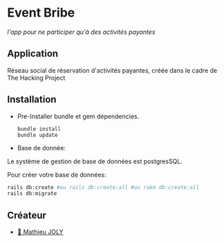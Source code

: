 # Event Bribe
_l'app pour ne participer qu'à des activités payantes_

<!-- ![](app/assets/images/event_bribe.png?raw=true) -->

## Application

Réseau social de réservation d'activités payantes, créée dans le cadre de The Hacking Project

## Installation

- Pre-Installer bundle et gem dépendencies.
  ```
  bundle install
  bundle update
  ```
- Base de donnée:

<!-- ![](app/assets/images/bdd.png?raw=true) -->
  
  Le système de gestion de base de données est postgresSQL.

  Pour créer votre base de données:
  
  ```bash
  rails db:create #ou rails db:create:all #ou rake db:create:all
  rails db:migrate
  ```


## Créateur

- [:camel: Mathieu JOLY](https://github.com/mathieu-superpose)
